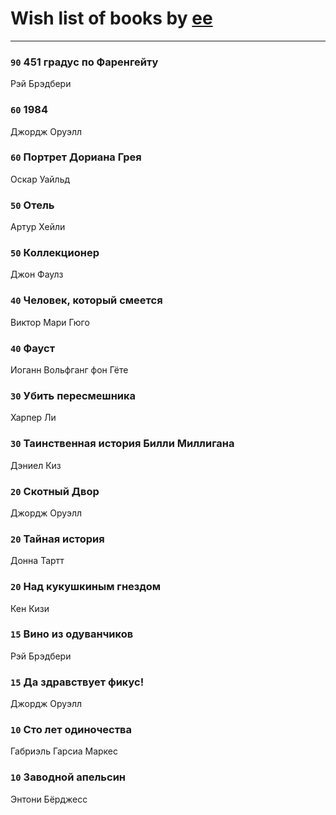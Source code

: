 # Wish list of books by [ee](https://my.mail.ru/mail/frodzhers/)
---

### `90` 451 градус по Фаренгейту
Рэй Брэдбери

### `60` 1984
Джордж Оруэлл

### `60` Портрет Дориана Грея
Оскар Уайльд

### `50` Отель
Артур Хейли

### `50` Коллекционер
Джон Фаулз

### `40` Человек, который смеется
Виктор Мари Гюго

### `40` Фауст
Иоганн Вольфганг фон Гёте

### `30` Убить пересмешника
Харпер Ли

### `30` Таинственная история Билли Миллигана
Дэниел Киз

### `20` Скотный Двор
Джордж Оруэлл

### `20` Тайная история
Донна Тартт

### `20` Над кукушкиным гнездом
Кен Кизи

### `15` Вино из одуванчиков
Рэй Брэдбери

### `15` Да здравствует фикус!
Джордж Оруэлл

### `10` Сто лет одиночества
Габриэль Гарсиа Маркес

### `10` Заводной апельсин
Энтони Бёрджесс

